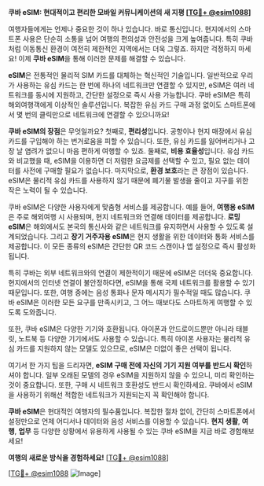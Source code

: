 **쿠바 eSIM: 현대적이고 편리한 모바일 커뮤니케이션의 새 지평 [[TG💪+ @esim1088](https://t.me/s/esim1088)]**

여행자들에게는 언제나 중요한 것이 하나 있습니다. 바로 통신입니다. 현지에서의 스마트폰 사용은 단순히 소통을 넘어 여행의 편의성과 안전성을 크게 높여줍니다. 특히 쿠바처럼 이동통신 환경이 여전히 제한적인 지역에서는 더욱 그렇죠. 하지만 걱정하지 마세요! 이제 **쿠바 eSIM**을 통해 이러한 문제를 해결할 수 있습니다.

**eSIM**은 전통적인 물리적 SIM 카드를 대체하는 혁신적인 기술입니다. 일반적으로 우리가 사용하는 유심 카드는 한 번에 하나의 네트워크만 연결할 수 있지만, eSIM은 여러 네트워크를 동시에 지원하고, 간단한 설정으로 즉시 사용 가능합니다. 쿠바 eSIM은 특히 해외여행객에게 이상적인 솔루션입니다. 복잡한 유심 카드 구매 과정 없이도 스마트폰에서 몇 번의 클릭만으로 네트워크에 연결할 수 있으니까요!

**쿠바 eSIM의 장점**은 무엇일까요? 첫째로, **편리성**입니다. 공항이나 현지 매장에서 유심 카드를 구입해야 하는 번거로움을 피할 수 있습니다. 또한, 유심 카드를 잃어버리거나 고장 날 염려가 없으니 마음 편하게 여행할 수 있죠. 둘째로, **비용 효율성**입니다. 유심 카드와 비교했을 때, eSIM을 이용하면 더 저렴한 요금제를 선택할 수 있고, 필요 없는 데이터를 사전에 구매할 필요가 없습니다. 마지막으로, **환경 보호**라는 큰 장점이 있습니다. eSIM은 물리적 유심 카드를 사용하지 않기 때문에 폐기물 발생을 줄이고 지구를 위한 작은 노력이 될 수 있습니다.

쿠바 eSIM은 다양한 사용자에게 맞춤형 서비스를 제공합니다. 예를 들어, **여행용 eSIM**은 주로 해외여행 시 사용되며, 현지 네트워크와 연결해 데이터를 제공합니다. **로밍 eSIM**은 해외에서도 본국의 통신사와 같은 네트워크를 유지하면서 사용할 수 있도록 설계되었습니다. 그리고 **장기 거주자용 eSIM**은 현지 생활을 위한 데이터와 통화 서비스를 제공합니다. 이 모든 종류의 eSIM은 간단한 QR 코드 스캔이나 앱 설정으로 즉시 활성화됩니다.

특히 쿠바는 외부 네트워크와의 연결이 제한적이기 때문에 eSIM은 더더욱 중요합니다. 현지에서의 인터넷 연결이 불안정하다면, eSIM을 통해 국제 네트워크를 활용할 수 있기 때문입니다. 또한, 여행 중에는 음성 통화나 문자 메시지가 필수적일 때도 많습니다. 쿠바 eSIM은 이러한 모든 요구를 만족시키고, 그 어느 때보다도 스마트하게 여행할 수 있도록 도와줍니다.

또한, 쿠바 eSIM은 다양한 기기와 호환됩니다. 아이폰과 안드로이드뿐만 아니라 태블릿, 노트북 등 다양한 기기에서도 사용할 수 있습니다. 특히 아이폰 사용자는 물리적 유심 카드를 지원하지 않는 모델도 있으므로, eSIM은 더없이 좋은 선택이 됩니다.

여기서 한 가지 팁을 드리자면, **eSIM 구매 전에 자신의 기기 지원 여부를 반드시 확인**하셔야 합니다. 일부 오래된 모델의 경우 eSIM을 지원하지 않을 수 있으니, 미리 확인하는 것이 중요합니다. 또한, 구매 시 네트워크 호환성도 반드시 확인하세요. 쿠바에서 eSIM을 사용하기 위해선 적합한 네트워크가 지원되는지 꼭 확인해야 합니다.

**쿠바 eSIM**은 현대적인 여행자의 필수품입니다. 복잡한 절차 없이, 간단히 스마트폰에서 설정만으로 언제 어디서나 데이터와 음성 서비스를 이용할 수 있습니다. **현지 생활**, **여행**, **업무** 등 다양한 상황에서 유용하게 사용될 수 있는 쿠바 eSIM을 지금 바로 경험해보세요!

**여행의 새로운 방식을 경험하세요!** [[TG💪+ @esim1088](https://t.me/s/esim1088)]

[[TG💪+ @esim1088](https://t.me/s/esim1088) ![Image](https://i.postimg.cc/Y0z9fWf4/image.png)]
